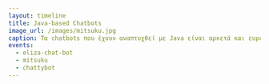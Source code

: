 ```yaml
---
layout: timeline
title: Java-based Chatbots
image_url: /images/mitsuku.jpg
caption: Τα chatbots που έχουν αναπτυχθεί με Java είναι αρκετά και ευρέως χρησιμοποιούνται στη βιομηχανία των chatbots και της τεχνητής νοημοσύνης. Η Java είναι μια από τις πιο δημοφιλείς γλώσσες προγραμματισμού στον κόσμο, με μεγάλη κοινότητα προγραμματιστών και ένα πλούσιο οικοσύστημα εργαλείων. Η γλωσσα προγραμματισμού Java χρησιμοποιείται πολλές φορές για να αναπτυχθούν κατάλληλα μοντέλα chat bots.
events:
  - eliza-chat-bot
  - mitsuku
  - chattybot
---
```

